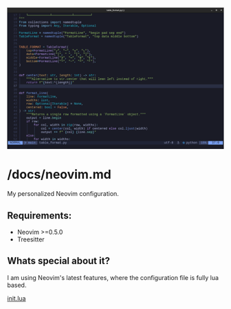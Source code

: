 ![Screenshot of Neovim](images/nvim.png)

# /docs/neovim.md

My personalized Neovim configuration.

## Requirements:

- Neovim >=0.5.0
- Treesitter

## Whats special about it?

I am using Neovim's latest features, where the configuration file is fully lua based.

[init.lua](../configs/nvim/.config/nvim/init.lua)
